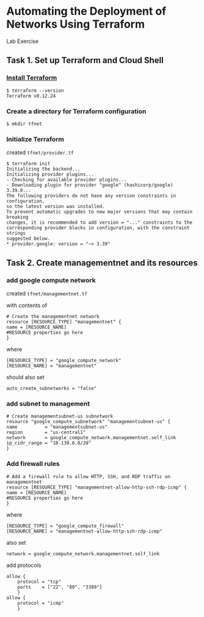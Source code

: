 # Automating the Deployment of Networks Using Terraform

Lab Exercise

## Task 1. Set up Terraform and Cloud Shell

### [Install Terraform](https://learn.hashicorp.com/tutorials/terraform/install-cli#:~:text=To%20install%20Terraform%2C%20find%20the,and%20Terraform%20will%20still%20function.)

```
$ terraform --version
Terraform v0.12.24
```

### Create a directory for Terraform configuration

```
$ mkdir tfnet
```

### Initialize Terraform

created `tfnet/provider.tf`

```
$ terraform init
Initializing the backend...
Initializing provider plugins...
- Checking for available provider plugins...
- Downloading plugin for provider "google" (hashicorp/google) 3.39.0...
The following providers do not have any version constraints in configuration,
so the latest version was installed.
To prevent automatic upgrades to new major versions that may contain breaking
changes, it is recommended to add version = "..." constraints to the
corresponding provider blocks in configuration, with the constraint strings
suggested below.
* provider.google: version = "~> 3.39"
```

## Task 2. Create managementnet and its resources

### add google compute network

created `tfnet/managementnet.tf`

with contents of 

```
# Create the managementnet network
resource [RESOURCE_TYPE] "managementnet" {
name = [RESOURCE_NAME]
#RESOURCE properties go here
}
```

where 

```
[RESOURCE_TYPE] = "google_compute_network"
[RESOURCE_NAME] = "managementnet"
```

should also set

```
auto_create_subnetworks = "false"
```

### add subnet to management

```
# Create managementsubnet-us subnetwork
resource "google_compute_subnetwork" "managementsubnet-us" {
name          = "managementsubnet-us"
region        = "us-central1"
network       = google_compute_network.managementnet.self_link
ip_cidr_range = "10.130.0.0/20"
}
```

### Add firewall rules

```
# Add a firewall rule to allow HTTP, SSH, and RDP traffic on managementnet
resource [RESOURCE_TYPE] "managementnet-allow-http-ssh-rdp-icmp" {
name = [RESOURCE_NAME]
#RESOURCE properties go here
}
```

where

```
[RESOURCE_TYPE] = "google_compute_firewall"
[RESOURCE_NAME] = "managementnet-allow-http-ssh-rdp-icmp"
```

also set

```
network = google_compute_network.managementnet.self_link
```

add protocols

```
allow {
    protocol = "tcp"
    ports    = ["22", "80", "3389"]
    }
allow {
    protocol = "icmp"
    }
```

